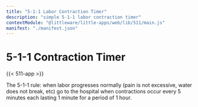 ```yaml
---
title: "5-1-1 Labor Contraction Timer"
description: "simple 5-1-1 labor contraction timer"
contextModule: "@littleware/little-apps/web/lib/511/main.js"
manifest: "./manifest.json"
---
```



# 5-1-1 Contraction Timer

{{< 511-app >}}

The 5-1-1 rule: when labor progresses normally (pain is not excessive, water does not break, etc) go to the hospital when contractions occur every 5 minutes each lasting 1 minute for a period of 1 hour.

